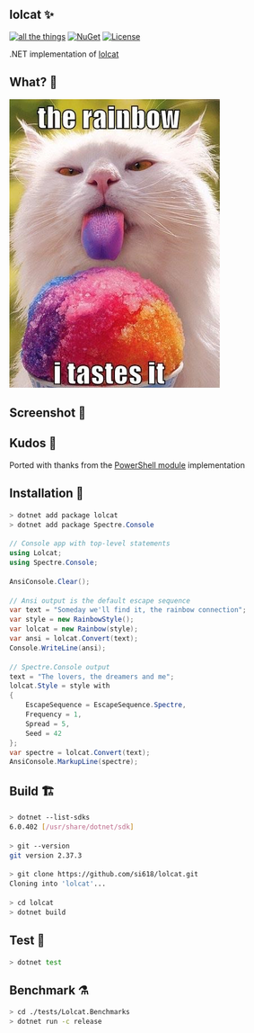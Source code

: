 ## lolcat ✨

[![all the things](https://github.com/si618/lolcat/actions/workflows/workflow.yml/badge.svg)](https://github.com/si618/lolcat/actions/workflows/workflow.yml)
[![NuGet](https://img.shields.io/nuget/v/lolcat.png)](https://www.nuget.org/packages/lolcat/)
[![License](https://img.shields.io/badge/license-Apache_2.0-blue.svg)](LICENSE)

.NET implementation of [lolcat](https://github.com/busyloop/lolcat)

## What? 🧐

![The Rainbow](./assets/Nom.webp "The Rainbow")

## Screenshot 📸

## Kudos 🍻

Ported with thanks from the [PowerShell module](https://github.com/andot/lolcat) implementation

## Installation 🚧

```csharp
> dotnet add package lolcat
> dotnet add package Spectre.Console

// Console app with top-level statements
using Lolcat;
using Spectre.Console;

AnsiConsole.Clear();

// Ansi output is the default escape sequence
var text = "Someday we'll find it, the rainbow connection";
var style = new RainbowStyle();
var lolcat = new Rainbow(style);
var ansi = lolcat.Convert(text);
Console.WriteLine(ansi);

// Spectre.Console output
text = "The lovers, the dreamers and me";
lolcat.Style = style with
{
    EscapeSequence = EscapeSequence.Spectre,
    Frequency = 1,
    Spread = 5,
    Seed = 42
};
var spectre = lolcat.Convert(text);
AnsiConsole.MarkupLine(spectre);
```

## Build 🏗️

```bash
> dotnet --list-sdks
6.0.402 [/usr/share/dotnet/sdk]

> git --version
git version 2.37.3

> git clone https://github.com/si618/lolcat.git
Cloning into 'lolcat'...

> cd lolcat
> dotnet build
```

## Test 🧪

```bash
> dotnet test
```

## Benchmark ⚗️

```bash
> cd ./tests/Lolcat.Benchmarks
> dotnet run -c release
```